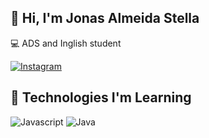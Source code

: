 ## 👋 Hi, I'm Jonas Almeida Stella
💻 ADS and Inglish student

[![Instagram](https://img.shields.io/badge/Instagram-E4405F?style=for-the-badge&logo=instagram&logoColor=white)](https://www.instagram.com/jonasalmeidas__/)


## 🚀 Technologies I'm Learning
![Javascript](https://img.shields.io/badge/Javascript-ffe600?style=for-the-badge&logo=Javascript&logoColor=black) ![Java](https://img.shields.io/badge/Java-4a3c36?style=for-the-badge&logo=Java&logoColor=white)

